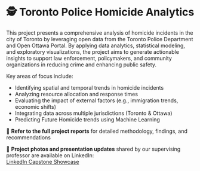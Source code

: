 # 🕵️ Toronto Police Homicide Analytics

This project presents a comprehensive analysis of homicide incidents in the city of Toronto by leveraging open data from the Toronto Police Department and Open Ottawa Portal. By applying data analytics, statistical modeling, and exploratory visualizations, the project aims to generate actionable insights to support law enforcement, policymakers, and community organizations in reducing crime and enhancing public safety.

Key areas of focus include:
- Identifying spatial and temporal trends in homicide incidents  
- Analyzing resource allocation and response times  
- Evaluating the impact of external factors (e.g., immigration trends, economic shifts)  
- Integrating data across multiple jurisdictions (Toronto & Ottawa)
- Predicting Future Homicide trends using Machine Learning

📄 **Refer to the full project reports** for detailed methodology, findings, and recommendations

📸 **Project photos and presentation updates** shared by our supervising professor are available on LinkedIn:  
[LinkedIn Capstone Showcase](https://www.linkedin.com/feed/update/urn:li:activity:7147258888612962304/)

